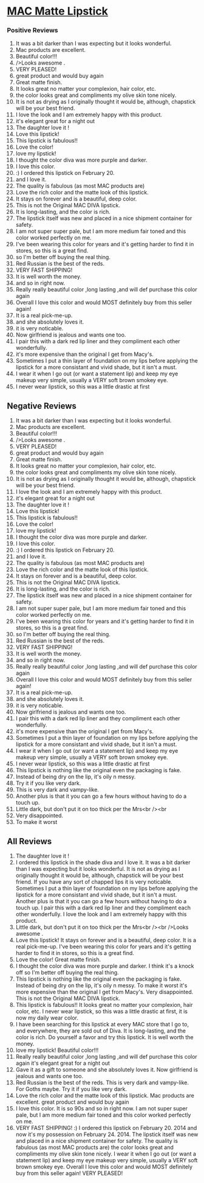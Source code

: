 # [MAC Matte Lipstick](https://products.checkmycream.com/products/MAC-Matte-Lipstick.html)

### Positive Reviews

<ol>
      <li>It was a bit darker than I was expecting but it looks wonderful.</li>
      <li>Mac products are excellent.</li>
      <li>Beautiful color!!!</li>
      <li>/&gt;Looks awesome .</li>
      <li>VERY PLEASED!</li>
      <li>great product and would buy again</li>
      <li>Great matte finish.</li>
      <li>It looks great no matter your complexion, hair color, etc.</li>
      <li>the color looks great and compliments my olive skin tone nicely.</li>
      <li>It is not as drying as I originally thought it would be, although, chapstick will be your best friend.</li>
      <li>I love the look and I am extremely happy with this product.</li>
      <li>it&#x27;s elegant great for a night out</li>
      <li>The daughter love it !</li>
      <li>Love this lipstick!</li>
      <li>This lipstick is fabulous!!</li>
      <li>Love the color!</li>
      <li>love my lipstick!</li>
      <li>I thought the color diva was more purple and darker.</li>
      <li>I love this color.  </li>
      <li>:) I ordered this lipstick on February 20.</li>
      <li>and I love it.</li>
      <li>The quality is fabulous (as most MAC products are)</li>
      <li>Love the rich color and the matte look of this lipstick.</li>
      <li>It stays on forever and is a beautiful, deep color.</li>
      <li>This is not the Original MAC DIVA lipstick.</li>
      <li>It is long-lasting, and the color is rich.  </li>
      <li>The lipstick itself was new and placed in a nice shipment container for safety.</li>
      <li>I am not super super pale, but I am more medium fair toned and this color worked perfectly on me.</li>
      <li>I&#x27;ve been wearing this color for years and it&#x27;s getting harder to find it in stores, so this is a great find.</li>
      <li>so I&#x27;m better off buying the real thing.</li>
      <li>Red Russian is the best of the reds.  </li>
      <li>VERY FAST SHIPPING!</li>
      <li>It is well worth the money.</li>
      <li>and so in right now.  </li>
      <li>Really really beautiful color ,long lasting ,and will def purchase this color again</li>
      <li>Overall I love this color and would MOST definitely buy from this seller again!</li>
      <li>It is a real pick-me-up.</li>
      <li>and she absolutely loves it.</li>
      <li>it is very noticable.</li>
      <li>Now girlfriend is jealous and wants one too.</li>
      <li>I pair this with a dark red lip liner and they compliment each other wonderfully.</li>
      <li>it&#x27;s more expensive than the original I get from Macy&#x27;s.</li>
      <li>Sometimes I put a thin layer of foundation on my lips before applying the lipstick for a more consistant and vivid shade, but it isn&#x27;t a must.</li>
      <li>I wear it when I go out (or want a statement lip) and keep my eye makeup very simple, usually a VERY soft brown smokey eye.</li>
      <li>I never wear lipstick, so this was a little drastic at first</li>
</ol>


<h2>Negative Reviews</h2>
<ol>
<li> It was a bit darker than I was expecting but it looks wonderful.</li>
<li> Mac products are excellent.</li>
<li> Beautiful color!!!</li>
<li> /&gt;Looks awesome .</li>
<li> VERY PLEASED!</li>
<li> great product and would buy again</li>
<li> Great matte finish.</li>
<li> It looks great no matter your complexion, hair color, etc.</li>
<li> the color looks great and compliments my olive skin tone nicely.</li>
<li> It is not as drying as I originally thought it would be, although, chapstick will be your best friend.</li>
<li> I love the look and I am extremely happy with this product.</li>
<li> it&#x27;s elegant great for a night out</li>
<li> The daughter love it !</li>
<li> Love this lipstick!</li>
<li> This lipstick is fabulous!!</li>
<li> Love the color!</li>
<li> love my lipstick!</li>
<li> I thought the color diva was more purple and darker.</li>
<li> I love this color.  </li>
<li> :) I ordered this lipstick on February 20.</li>
<li> and I love it.</li>
<li> The quality is fabulous (as most MAC products are)</li>
<li> Love the rich color and the matte look of this lipstick.</li>
<li> It stays on forever and is a beautiful, deep color.</li>
<li> This is not the Original MAC DIVA lipstick.</li>
<li> It is long-lasting, and the color is rich.  </li>
<li> The lipstick itself was new and placed in a nice shipment container for safety.</li>
<li> I am not super super pale, but I am more medium fair toned and this color worked perfectly on me.</li>
<li> I&#x27;ve been wearing this color for years and it&#x27;s getting harder to find it in stores, so this is a great find.</li>
<li> so I&#x27;m better off buying the real thing.</li>
<li> Red Russian is the best of the reds.  </li>
<li> VERY FAST SHIPPING!</li>
<li> It is well worth the money.</li>
<li> and so in right now.  </li>
<li> Really really beautiful color ,long lasting ,and will def purchase this color again</li>
<li> Overall I love this color and would MOST definitely buy from this seller again!</li>
<li> It is a real pick-me-up.</li>
<li> and she absolutely loves it.</li>
<li> it is very noticable.</li>
<li> Now girlfriend is jealous and wants one too.</li>
<li> I pair this with a dark red lip liner and they compliment each other wonderfully.</li>
<li> it&#x27;s more expensive than the original I get from Macy&#x27;s.</li>
<li> Sometimes I put a thin layer of foundation on my lips before applying the lipstick for a more consistant and vivid shade, but it isn&#x27;t a must.</li>
<li> I wear it when I go out (or want a statement lip) and keep my eye makeup very simple, usually a VERY soft brown smokey eye.</li>
<li> I never wear lipstick, so this was a little drastic at first</li>
<li> This lipstick is nothing like the original even the packaging is fake.</li>
<li> Instead of being dry on the lip, it&#x27;s oily n messy.</li>
<li> Try it if you like very dark.</li>
<li> This is very dark and vampy-like.  </li>
<li> Another plus is that it you can go a few hours without having to do a touch up.</li>
<li> Little dark, but don&#x27;t put it on too thick per the Mrs&lt;br /&gt;&lt;br</li>
<li> Very disappointed.</li>
<li> To make it worst</li>
</ol>

<h2>All Reviews</h2>

<ol>
    <li> The daughter love it !</li>
    <li> I ordered this lipstick in the shade diva and I love it. It was a bit darker than I was expecting but it looks wonderful. It is not as drying as I originally thought it would be, although, chapstick will be your best friend. If you have any sort of chapped lips it is very noticable. Sometimes I put a thin layer of foundation on my lips before applying the lipstick for a more consistant and vivid shade, but it isn&#x27;t a must. Another plus is that it you can go a few hours without having to do a touch up. I pair this with a dark red lip liner and they compliment each other wonderfully. I love the look and I am extremely happy with this product.</li>
    <li> Little dark, but don&#x27;t put it on too thick per the Mrs&lt;br /&gt;&lt;br /&gt;Looks awesome .</li>
    <li> Love this lipstick! It stays on forever and is a beautiful, deep color. It is a real pick-me-up. I&#x27;ve been wearing this color for years and it&#x27;s getting harder to find it in stores, so this is a great find.</li>
    <li> Love the color! Great matte finish.</li>
    <li> I thought the color diva was more purple and darker. I think it&#x27;s a knock off so I&#x27;m better off buying the real thing.</li>
    <li> This lipstick is nothing like the original even the packaging is fake. Instead of being dry on the lip, it&#x27;s oily n messy. To make it worst it&#x27;s more expensive than the original I get from Macy&#x27;s. Very disappointed. This is not the Original MAC DIVA lipstick.</li>
    <li> This lipstick is fabulous!! It looks great no matter your complexion, hair color, etc. I never wear lipstick, so this was a little drastic at first, it is now my daily wear color.</li>
    <li> I have been searching for this lipstick at every MAC store that I go to, and everywhere, they are sold out of Diva.  It is long-lasting, and the color is rich.  Do yourself a favor and try this lipstick. It is well worth the money.</li>
    <li> love my lipstick! Beautiful color!!!</li>
    <li> Really really beautiful color ,long lasting ,and will def purchase this color again it&#x27;s elegant great for a night out</li>
    <li> Gave it as a gift to someone and she absolutely loves it. Now girlfriend is jealous and wants one too.</li>
    <li> Red Russian is the best of the reds.  This is very dark and vampy-like.  For Goths maybe.  Try it if you like very dark.</li>
    <li> Love the rich color and the matte look of this lipstick. Mac products are excellent. great product and would buy again</li>
    <li> I love this color.  It is so 90s and so in right now.  I am not super super pale, but I am more medium fair toned and this color worked perfectly on me.</li>
    <li> VERY FAST SHIPPING! :) I ordered this lipstick on February 20. 2014 and now it&#x27;s my possession on February 24. 2014. The lipstick itself was new and placed in a nice shipment container for safety. The quality is fabulous (as most MAC products are) the color looks great and compliments my olive skin tone nicely. I wear it when I go out (or want a statement lip) and keep my eye makeup very simple, usually a VERY soft brown smokey eye. Overall I love this color and would MOST definitely buy from this seller again! VERY PLEASED!</li>
</ol>




